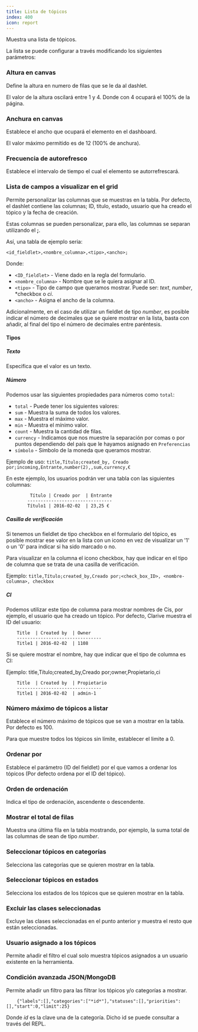 ```yaml
---
title: Lista de tópicos
index: 400
icon: report
---
```


Muestra una lista de tópicos.

La lista se puede configurar a través modificando los siguientes parámetros:

### Altura en canvas

Define la altura en numero de filas que se le da al dashlet.

El valor de la altura oscilará entre 1 y 4. Donde con 4 ocupará el 100% de la página.


### Anchura en canvas

Establece el ancho que ocupará el elemento en el dashboard.

El valor máximo permitido es de 12 (100% de anchura).

### Frecuencia de autorefresco

Establece el intervalo de tiempo el cual el elemento se autorrefrescará.


###  Lista de campos a visualizar en el grid

Permite personalizar las columnas que se muestras en la tabla. Por defecto, el dashlet contiene las columnas; ID, titulo, estado, usuario que ha creado el tópico y la fecha de creación.

Estas columnas se pueden personalizar, para ello, las columnas se separan utilizando el **;**.


Así, una tabla de ejemplo seria:

`<id_fieldlet>,<nombre_columna>,<tipo>,<ancho>;`

Donde:

- `<ID_fieldlet>` - Viene dado en la regla del formulario.
- `<nombre_columna>` - Nombre que se le quiera asignar al ID.
- `<tipo>` - Tipo de campo que queramos mostrar. Puede ser: *text*, *number*, *checkbox
o *ci*.
- `<ancho>` - Asigna el ancho de la columna.


Adicionalmente, en el caso de utilizar un fieldlet de tipo *number*, es posible indicar el número de decimales que se quiere mostrar en la lista, basta con añadir, al final del tipo el número de decimales entre paréntesis.


#### Tipos

##### Texto

Especifica que el valor es un texto.

##### Número

Podemos usar las siguientes propiedades para números como `total`:

- `total` - Puede tener los siguientes valores:
- `sum` - Muestra la suma de todos los valores.
- `max` - Muestra el máximo valor.
- `min` - Muestra el mínimo valor.
- `count` - Muestra la cantidad de filas.
- `currency` - Indicamos que nos muestre la separación por comas o por puntos dependiendo del país que le hayamos asignado en `Preferencias`
- `símbolo` - Símbolo de la moneda que queramos mostrar.

Ejemplo de uso: `title,Título;created_by, Creado por;incoming,Entrante,number(2),,sum,currency,€`

En este ejemplo, los usuarios podrán ver una tabla con las siguientes columnas:

             Título | Creado por  | Entrante
            --------------------------------
            Título1 | 2016-02-02  | 23,25 €



##### Casilla de verificación

Si tenemos un fieldlet de tipo checkbox en el formulario del tópico, es posible mostrar ese valor en la lista con un icono en vez de visualizar un '1' o un '0' para indicar si ha sido marcado o no.

Para visualizar en la columna el icono checkbox, hay que indicar en el tipo de columna que se trata de una casilla de verificación.

Ejemplo: `title,Título;created_by,Creado por;<check_box_ID>, <nombre-columna>, checkbox`


##### CI

Podemos utilizar este tipo de columna para mostrar nombres de Cis, por ejemplo, el usuario que ha creado un tópico. Por defecto, Clarive muestra el ID del usuario:

        Title  | Created by  | Owner
        --------------------------------
        Title1 | 2016-02-02  | 1108

Si se quiere mostrar el nombre, hay que indicar que el tipo de columna es CI:

Ejemplo: title,Título;created_by,Creado por;owner,Propietario,ci

        Title  | Created by  | Propietario
        --------------------------------
        Title1 | 2016-02-02  | admin-1


### Número máximo de tópicos a listar

Establece el número máximo de tópicos que se van a mostrar en la tabla. Por defecto es 100.

Para que muestre todos los tópicos sin límite, establecer el limite a 0.

### Ordenar por

Establece el parámetro (ID del fieldlet) por el que vamos a ordenar los tópicos (Por defecto ordena por el ID del tópico).


### Orden de ordenación

Indica el tipo de ordenación, ascendente o descendente.

### Mostrar el total de filas

Muestra una última fila en la tabla mostrando, por ejemplo, la suma total de las columnas de sean de tipo *number*.


### Seleccionar tópicos en categorías

Selecciona las categorías que se quieren mostrar en la tabla.


### Seleccionar tópicos en estados

Selecciona los estados de los tópicos que se quieren mostrar en la tabla.

### Excluir las clases seleccionadas

Excluye las clases seleccionadas en el punto anterior y muestra el resto que 
están seleccionadas.


### Usuario asignado a los tópicos

Permite añadir el filtro el cual solo muestra tópicos asignados a un usuario existente en la herramienta.


### Condición avanzada JSON/MongoDB

Permite añadir un filtro para las filtrar los tópicos y/o categorías a mostrar.

        {"labels":[],"categories":["*id*"],"statuses":[],"priorities":[],"start":0,"limit":25}


Donde *id* es la clave una de la categoría. Dicho id se puede consultar a través del REPL.
